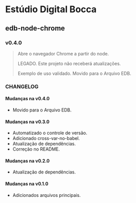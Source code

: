 # Estúdio Digital Bocca

## edb-node-chrome

### v0.4.0

> Abre o navegador Chrome a partir do node.
>
> LEGADO. Este projeto não receberá atualizações.
>
> Exemplo de uso validado. Movido para o Arquivo EDB.

### CHANGELOG

#### Mudanças na v0.4.0

- Movido para o Arquivo EDB.

#### Mudanças na v0.3.0

- Automatizado o controle de versão.
- Adicionado cross-var-no-babel.
- Atualização de dependências.
- Correção no README.

#### Mudanças na v0.2.0

- Atualização de dependências.

#### Mudanças na v0.1.0

- Adicionados arquivos principais.